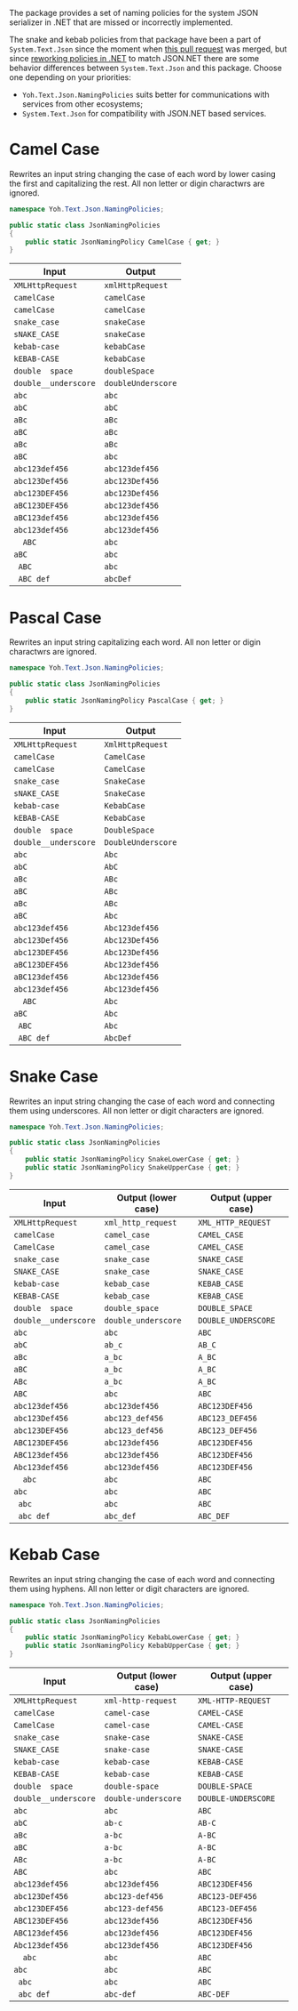 The package provides a set of naming policies for the system JSON serializer in .NET that are missed or incorrectly implemented.

The snake and kebab policies from that package have been a part of `System.Text.Json` since the moment when [this pull request](https://github.com/dotnet/runtime/pull/69613) was merged, but since [reworking policies in .NET](https://github.com/dotnet/runtime/pull/90316) to match JSON.NET there are some behavior differences between `System.Text.Json` and this package. Choose one depending on your priorities:

* `Yoh.Text.Json.NamingPolicies` suits better for communications with services from other ecosystems;
* `System.Text.Json` for compatibility with JSON.NET based services.

# Camel Case

Rewrites an input string changing the case of each word by lower casing the first and capitalizing the rest. All non letter or digin charactwrs are ignored.

```csharp
namespace Yoh.Text.Json.NamingPolicies;

public static class JsonNamingPolicies
{
    public static JsonNamingPolicy CamelCase { get; }
}
```

| Input                | Output              |
|----------------------|---------------------|
| `XMLHttpRequest`     | `xmlHttpRequest`
| `camelCase`          | `camelCase`
| `camelCase`          | `camelCase`
| `snake_case`         | `snakeCase`
| `sNAKE_CASE`         | `snakeCase`
| `kebab-case`         | `kebabCase`
| `kEBAB-CASE`         | `kebabCase`
| `double  space`      | `doubleSpace`
| `double__underscore` | `doubleUnderscore`
| `abc`                | `abc`
| `abC`                | `abC`
| `aBc`                | `aBc`
| `aBC`                | `aBc`
| `aBc`                | `aBc`
| `aBC`                | `abc`
| `abc123def456`       | `abc123def456`
| `abc123Def456`       | `abc123Def456`
| `abc123DEF456`       | `abc123Def456`
| `aBC123DEF456`       | `abc123def456`
| `aBC123def456`       | `abc123def456`
| `abc123def456`       | `abc123def456`
| `  ABC`              | `abc`
| `aBC  `              | `abc`
| `  ABC  `            | `abc`
| `  ABC def  `        | `abcDef`

# Pascal Case

Rewrites an input string capitalizing each word. All non letter or digin charactwrs are ignored.

```csharp
namespace Yoh.Text.Json.NamingPolicies;

public static class JsonNamingPolicies
{
    public static JsonNamingPolicy PascalCase { get; }
}
```

| Input                | Output              |
|----------------------|---------------------|
| `XMLHttpRequest`     | `XmlHttpRequest`
| `camelCase`          | `CamelCase`
| `camelCase`          | `CamelCase`
| `snake_case`         | `SnakeCase`
| `sNAKE_CASE`         | `SnakeCase`
| `kebab-case`         | `KebabCase`
| `kEBAB-CASE`         | `KebabCase`
| `double  space`      | `DoubleSpace`
| `double__underscore` | `DoubleUnderscore`
| `abc`                | `Abc`
| `abC`                | `AbC`
| `aBc`                | `ABc`
| `aBC`                | `ABc`
| `aBc`                | `ABc`
| `aBC`                | `Abc`
| `abc123def456`       | `Abc123def456`
| `abc123Def456`       | `Abc123Def456`
| `abc123DEF456`       | `Abc123Def456`
| `aBC123DEF456`       | `Abc123def456`
| `aBC123def456`       | `Abc123def456`
| `abc123def456`       | `Abc123def456`
| `  ABC`              | `Abc`
| `aBC  `              | `Abc`
| `  ABC  `            | `Abc`
| `  ABC def  `        | `AbcDef`

# Snake Case

Rewrites an input string changing the case of each word and connecting them using underscores. All non letter or digit characters are ignored.

```csharp
namespace Yoh.Text.Json.NamingPolicies;

public static class JsonNamingPolicies
{
    public static JsonNamingPolicy SnakeLowerCase { get; }
    public static JsonNamingPolicy SnakeUpperCase { get; }
}
```

| Input                | Output (lower case) | Output (upper case) |
|----------------------|---------------------|---------------------|
| `XMLHttpRequest`     | `xml_http_request`  | `XML_HTTP_REQUEST`
| `camelCase`          | `camel_case`        | `CAMEL_CASE`
| `CamelCase`          | `camel_case`        | `CAMEL_CASE`
| `snake_case`         | `snake_case`        | `SNAKE_CASE`
| `SNAKE_CASE`         | `snake_case`        | `SNAKE_CASE`
| `kebab-case`         | `kebab_case`        | `KEBAB_CASE`
| `KEBAB-CASE`         | `kebab_case`        | `KEBAB_CASE`
| `double  space`      | `double_space`      | `DOUBLE_SPACE`
| `double__underscore` | `double_underscore` | `DOUBLE_UNDERSCORE`
| `abc`                | `abc`               | `ABC`
| `abC`                | `ab_c`              | `AB_C`
| `aBc`                | `a_bc`              | `A_BC`
| `aBC`                | `a_bc`              | `A_BC`
| `ABc`                | `a_bc`              | `A_BC`
| `ABC`                | `abc`               | `ABC`
| `abc123def456`       | `abc123def456`      | `ABC123DEF456`
| `abc123Def456`       | `abc123_def456`     | `ABC123_DEF456`
| `abc123DEF456`       | `abc123_def456`     | `ABC123_DEF456`
| `ABC123DEF456`       | `abc123def456`      | `ABC123DEF456`
| `ABC123def456`       | `abc123def456`      | `ABC123DEF456`
| `Abc123def456`       | `abc123def456`      | `ABC123DEF456`
| `  abc`              | `abc`               | `ABC`
| `abc  `              | `abc`               | `ABC`
| `  abc  `            | `abc`               | `ABC`
| `  abc def  `        | `abc_def`           | `ABC_DEF`

# Kebab Case

Rewrites an input string changing the case of each word and connecting them using hyphens. All non letter or digit characters are ignored.

```csharp
namespace Yoh.Text.Json.NamingPolicies;

public static class JsonNamingPolicies
{
    public static JsonNamingPolicy KebabLowerCase { get; }
    public static JsonNamingPolicy KebabUpperCase { get; }
}
```

| Input                | Output (lower case) | Output (upper case) |
|----------------------|---------------------|---------------------|
| `XMLHttpRequest`     | `xml-http-request`  | `XML-HTTP-REQUEST`
| `camelCase`          | `camel-case`        | `CAMEL-CASE`
| `CamelCase`          | `camel-case`        | `CAMEL-CASE`
| `snake_case`         | `snake-case`        | `SNAKE-CASE`
| `SNAKE_CASE`         | `snake-case`        | `SNAKE-CASE`
| `kebab-case`         | `kebab-case`        | `KEBAB-CASE`
| `KEBAB-CASE`         | `kebab-case`        | `KEBAB-CASE`
| `double  space`      | `double-space`      | `DOUBLE-SPACE`
| `double__underscore` | `double-underscore` | `DOUBLE-UNDERSCORE`
| `abc`                | `abc`               | `ABC`
| `abC`                | `ab-c`              | `AB-C`
| `aBc`                | `a-bc`              | `A-BC`
| `aBC`                | `a-bc`              | `A-BC`
| `ABc`                | `a-bc`              | `A-BC`
| `ABC`                | `abc`               | `ABC`
| `abc123def456`       | `abc123def456`      | `ABC123DEF456`
| `abc123Def456`       | `abc123-def456`     | `ABC123-DEF456`
| `abc123DEF456`       | `abc123-def456`     | `ABC123-DEF456`
| `ABC123DEF456`       | `abc123def456`      | `ABC123DEF456`
| `ABC123def456`       | `abc123def456`      | `ABC123DEF456`
| `Abc123def456`       | `abc123def456`      | `ABC123DEF456`
| `  abc`              | `abc`               | `ABC`
| `abc  `              | `abc`               | `ABC`
| `  abc  `            | `abc`               | `ABC`
| `  abc def  `        | `abc-def`           | `ABC-DEF`